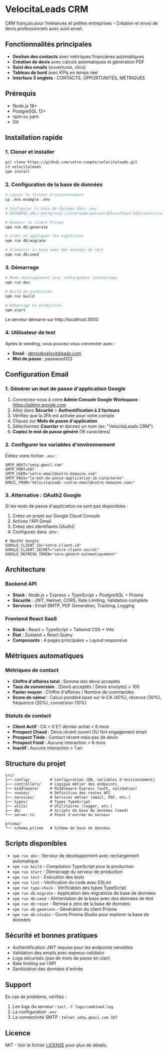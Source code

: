 # VelocitaLeads CRM

CRM français pour freelances et petites entreprises - Création et envoi de devis professionnels avec suivi email.

## Fonctionnalités principales

- **Gestion des contacts** avec métriques financières automatiques
- **Création de devis** avec calculs automatiques et génération PDF
- **Suivi des emails** (ouvertures, clics)
- **Tableau de bord** avec KPIs en temps réel
- **Interface 3 onglets** : CONTACTS, OPPORTUNITÉS, MÉTRIQUES

## Prérequis

- Node.js 18+ 
- PostgreSQL 12+
- npm ou yarn
- Git

## Installation rapide

### 1. Cloner et installer

```bash
git clone https://github.com/votre-compte/velocitaleads.git
cd velocitaleads
npm install
```

### 2. Configuration de la base de données

```bash
# Copier le fichier d'environnement
cp .env.example .env

# Configurer la base de données dans .env
# DATABASE_URL="postgresql://username:password@localhost:5432/velocitaleads"

# Générer le client Prisma
npm run db:generate

# Créer et appliquer les migrations
npm run db:migrate

# Alimenter la base avec des données de test
npm run db:seed
```

### 3. Démarrage

```bash
# Mode développement avec rechargement automatique
npm run dev

# Build de production
npm run build

# Démarrage en production
npm start
```

Le serveur démarre sur http://localhost:3000

### 4. Utilisateur de test

Après le seeding, vous pouvez vous connecter avec :
- **Email** : demo@velocitaleads.com
- **Mot de passe** : password123

## Configuration Email

### 1. **Générer un mot de passe d'application Google**

1. Connectez-vous à votre **Admin Console Google Workspace** : https://admin.google.com
2. Allez dans **Sécurité** > **Authentification à 2 facteurs**
3. Vérifiez que la 2FA est activée pour votre compte
4. Cliquez sur **Mots de passe d'application**
5. Sélectionnez **Courrier** et donnez un nom (ex: "VelocitaLeads CRM")
6. **Copiez le mot de passe généré** (16 caractères)

### 2. **Configurer les variables d'environnement**

Éditez votre fichier `.env` :

```env
SMTP_HOST="smtp.gmail.com"
SMTP_PORT=587
SMTP_USER="votre-email@votre-domaine.com"
SMTP_PASS="le-mot-de-passe-application-16-caracteres"
EMAIL_FROM="VelocitaLeads <votre-email@votre-domaine.com>"
```

### 3. **Alternative : OAuth2 Google**

Si les mots de passe d'application ne sont pas disponibles :

1. Créez un projet sur Google Cloud Console
2. Activez l'API Gmail
3. Créez des identifiants OAuth2
4. Configurez dans .env :

```env
# OAuth2 Google
GOOGLE_CLIENT_ID="votre-client-id"
GOOGLE_CLIENT_SECRET="votre-client-secret"
GOOGLE_REFRESH_TOKEN="sera-généré-automatiquement"
```

## Architecture

### Backend API
- **Stack** : Node.js + Express + TypeScript + PostgreSQL + Prisma
- **Sécurité** : JWT, Helmet, CORS, Rate Limiting, Validation complète
- **Services** : Email SMTP, PDF Generation, Tracking, Logging

### Frontend React SaaS
- **Stack** : React + TypeScript + Tailwind CSS + Vite
- **État** : Zustand + React Query
- **Composants** : 4 pages principales + Layout responsive

## Métriques automatiques

### Métriques de contact
- **Chiffre d'affaires total** : Somme des devis acceptés
- **Taux de conversion** : (Devis acceptés / Devis envoyés) × 100
- **Panier moyen** : Chiffre d'affaires / Nombre de commandes
- **Score de valeur** : Calcul pondéré basé sur le CA (40%), récence (30%), fréquence (20%), conversion (10%)

### Statuts de contact
- **Client Actif** : CA > 0 ET dernier achat < 6 mois
- **Prospect Chaud** : Devis récent ouvert OU fort engagement email
- **Prospect Tiède** : Contact récent mais pas de devis
- **Prospect Froid** : Aucune interaction > 6 mois
- **Inactif** : Aucune interaction > 1 an

## Structure du projet

```
src/
├── config/         # Configuration (DB, variables d'environnement)
├── controllers/    # Logique métier des endpoints
├── middleware/     # Middleware Express (auth, validation)
├── routes/         # Définition des routes API
├── services/       # Services métier (email, PDF, etc.)
├── types/          # Types TypeScript
├── utils/          # Utilitaires (logger, etc.)
├── db/             # Scripts de base de données (seed)
└── server.ts       # Point d'entrée du serveur

prisma/
└── schema.prisma   # Schéma de base de données
```

## Scripts disponibles

- `npm run dev` - Serveur de développement avec rechargement automatique
- `npm run build` - Compilation TypeScript pour la production
- `npm run start` - Démarrage du serveur de production
- `npm run test` - Exécution des tests
- `npm run lint` - Vérification du code avec ESLint
- `npm run type-check` - Vérification des types TypeScript
- `npm run db:migrate` - Application des migrations de base de données
- `npm run db:seed` - Alimentation de la base avec des données de test
- `npm run db:reset` - Remise à zéro de la base de données
- `npm run db:generate` - Génération du client Prisma
- `npm run db:studio` - Ouvre Prisma Studio pour explorer la base de données

## Sécurité et bonnes pratiques

- Authentification JWT requise pour les endpoints sensibles
- Validation des emails avec express-validator
- Logs sécurisés (pas de mots de passe en clair)
- Rate limiting sur l'API
- Sanitisation des données d'entrée

## Support

En cas de problème, vérifiez :
1. Les logs du serveur : `tail -f logs/combined.log`
2. La configuration `.env`
3. La connectivité SMTP : `telnet smtp.gmail.com 587`

## Licence

MIT - Voir le fichier [LICENSE](LICENSE) pour plus de détails.